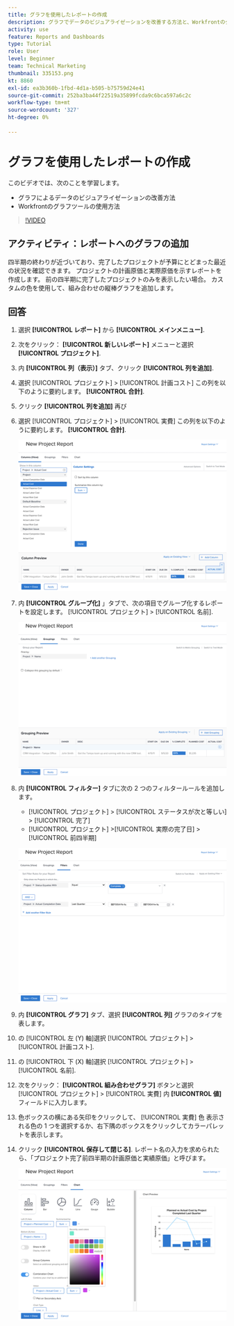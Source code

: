 ```yaml
---
title: グラフを使用したレポートの作成
description: グラフでデータのビジュアライゼーションを改善する方法と、Workfrontのグラフツールの使用方法を説明します。
activity: use
feature: Reports and Dashboards
type: Tutorial
role: User
level: Beginner
team: Technical Marketing
thumbnail: 335153.png
kt: 8860
exl-id: ea3b360b-1fbd-4d1a-b505-b75759d24e41
source-git-commit: 252ba3ba44f22519a35899fcda9c6bca597a6c2c
workflow-type: tm+mt
source-wordcount: '327'
ht-degree: 0%

---
```


# グラフを使用したレポートの作成

このビデオでは、次のことを学習します。

* グラフによるデータのビジュアライゼーションの改善方法
* Workfrontのグラフツールの使用方法

>[!VIDEO](https://video.tv.adobe.com/v/335155/?quality=12)

## アクティビティ：レポートへのグラフの追加

四半期の終わりが近づいており、完了したプロジェクトが予算にとどまった最近の状況を確認できます。 プロジェクトの計画原価と実際原価を示すレポートを作成します。 前の四半期に完了したプロジェクトのみを表示したい場合。 カスタムの色を使用して、組み合わせの縦棒グラフを追加します。

## 回答

1. 選択 **[!UICONTROL レポート]** から **[!UICONTROL メインメニュー]**.
1. 次をクリック： **[!UICONTROL 新しいレポート]** メニューと選択 **[!UICONTROL プロジェクト]**.
1. 内 **[!UICONTROL 列（表示）]** タブ、クリック **[!UICONTROL 列を追加]**.
1. 選択 [!UICONTROL プロジェクト] > [!UICONTROL 計画コスト] この列を以下のように要約します。 **[!UICONTROL 合計]**.
1. クリック **[!UICONTROL 列を追加]** 再び
1. 選択 [!UICONTROL プロジェクト] > [!UICONTROL 実費] この列を以下のように要約します。 **[!UICONTROL 合計]**.

   ![レポートに列を追加する画面の画像](assets/chart-report-columns.png)

1. 内 **[!UICONTROL グループ化]** 」タブで、次の項目でグループ化するレポートを設定します。 [!UICONTROL プロジェクト] > [!UICONTROL 名前].

   ![グループ化をレポートに追加する画面の画像](assets/chart-report-groupings.png)

1. 内 **[!UICONTROL フィルター]** タブに次の 2 つのフィルタールールを追加します。

   * [!UICONTROL プロジェクト] > [!UICONTROL ステータスが次と等しい] > [!UICONTROL 完了]
   * [!UICONTROL プロジェクト] >[!UICONTROL  実際の完了日] > [!UICONTROL 前四半期]

   ![レポートにフィルターを追加する画面の画像](assets/chart-report-filters.png)

1. 内 **[!UICONTROL グラフ]** タブ、選択 **[!UICONTROL 列]** グラフのタイプを表します。
1. の [!UICONTROL 左 (Y) 軸]選択 [!UICONTROL プロジェクト] > [!UICONTROL 計画コスト].
1. の [!UICONTROL 下 (X) 軸]選択 [!UICONTROL プロジェクト] > [!UICONTROL 名前].
1. 次をクリック： **[!UICONTROL 組み合わせグラフ]** ボタンと選択 [!UICONTROL プロジェクト] > [!UICONTROL 実費] 内 **[!UICONTROL 値]** フィールドに入力します。
1. 色ボックスの横にある矢印をクリックして、 [!UICONTROL 実費] 色 表示される色の 1 つを選択するか、右下隅のボックスをクリックしてカラーパレットを表示します。
1. クリック **[!UICONTROL 保存して閉じる]**. レポート名の入力を求められたら、「プロジェクト完了前四半期の計画原価と実績原価」と呼びます。

   ![レポートにグラフを追加する画面の画像](assets/chart-report-chart.png)
